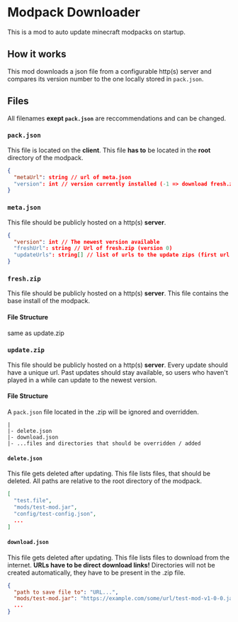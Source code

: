 # Modpack Downloader

This is a mod to auto update minecraft modpacks on startup.

## How it works
This mod downloads a json file from a configurable http(s) server and compares its version number to the one locally stored in `pack.json`.


## Files
All filenames **exept `pack.json`** are reccommendations and can be changed.

### `pack.json`
This file is located on the **client**.
This file **has to** be located in the **root** directory of the modpack.

```json
{
  "metaUrl": string // url of meta.json
  "version": int // version currently installed (-1 => download fresh.zip)
}
```

### `meta.json`
This file should be publicly hosted on a http(s) **server**.

```json
{
  "version": int // The newest version available
  "freshUrl": string // Url of fresh.zip (version 0)
  "updateUrls": string[] // list of urls to the update zips (first url = update from version 0 to version 1)
}
```

### `fresh.zip`
This file should be publicly hosted on a http(s) **server**.
This file contains the base install of the modpack.

#### File Structure
same as update.zip

### `update.zip`
This file should be publicly hosted on a http(s) **server**.
Every update should have a unique url.
Past updates should stay available, so users who haven't played in a while can update to the newest version.

#### File Structure
A `pack.json` file located in the .zip will be ignored and overridden.

```
|
|- delete.json
|- download.json
|- ...files and directories that should be overridden / added
```

#### `delete.json`
This file gets deleted after updating.
This file lists files, that should be deleted.
All paths are relative to the root directory of the modpack.

```json
[
  "test.file",
  "mods/test-mod.jar",
  "config/test-config.json",
  ...
]
```

#### `download.json`
This file gets deleted after updating.
This file lists files to download from the internet.
**URLs have to be direct download links!**
Directories will not be created automatically, they have to be present in the .zip file.

```json
{
  "path to save file to": "URL...",
  "mods/test-mod.jar": "https://example.com/some/url/test-mod-v1-0-0.jar",
  ...
}
```
